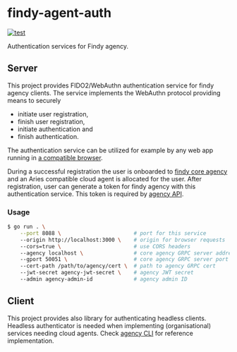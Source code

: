 # findy-agent-auth

[![test](https://github.com/findy-network/findy-agent-auth/actions/workflows/test.yml/badge.svg?branch=dev)](https://github.com/findy-network/findy-agent-auth/actions/workflows/test.yml)

Authentication services for Findy agency.

## Server

This project provides FIDO2/WebAuthn authentication service for findy agency clients. The service implements the WebAuthn protocol providing means to securely

- initiate user registration,
- finish user registration,
- initiate authentication and
- finish authentication.

The authentication service can be utilized for example by any web app running in [a compatible browser](https://caniuse.com/?search=webauthn).

During a successful registration the user is onboarded to [findy core agency](https://github.com/findy-network/findy-agent) and an Aries compatible cloud agent is allocated for the user. After registration, user can generate a token for findy agency with this authentication service. This token is required by [agency API](https://github.com/findy-network/findy-agent-api).

### Usage

```sh
$ go run . \
    --port 8088 \                       # port for this service
    --origin http://localhost:3000 \    # origin for browser requests
    --cors=true \                       # use CORS headers
    --agency localhost \                # core agency GRPC server address
    --gport 50051 \                     # core agency GRPC server port
    --cert-path /path/to/agency/cert \  # path to agency GRPC cert
    --jwt-secret agency-jwt-secret \    # agency JWT secret
    --admin agency-admin-id             # agency admin ID
```

## Client

This project provides also library for authenticating headless clients. Headless authenticator is needed when implementing (organisational) services needing cloud agents. Check [agency CLI](https://github.com/findy-network/findy-agent-cli) for reference implementation.
